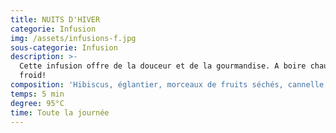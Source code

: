 ```yaml
---
title: NUITS D'HIVER
categorie: Infusion
img: /assets/infusions-f.jpg
sous-categorie: Infusion
description: >-
  Cette infusion offre de la douceur et de la gourmandise. A boire chaud ou
  froid!
composition: 'Hibiscus, églantier, morceaux de fruits séchés, cannelle, amande et vanille.'
temps: 5 min
degree: 95°C
time: Toute la journée
---
```



